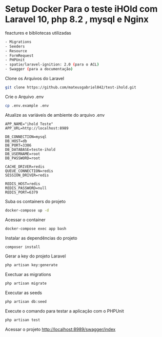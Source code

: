 
# Setup Docker Para o teste iHOld com Laravel 10, php 8.2 , mysql e Nginx

feactures e bibliotecas utilizadas
```sh
- Migrations
- Seeders
- Resource
- FormRequest
- PHPUnit
- spatie/laravel-ignition: 2.0 (para o ACL)
- Swagger (para a documentação)
```

Clone os Arquivos do Laravel
```sh
git clone https://github.com/mateusgabriel042/test-ihold.git
```

Crie o Arquivo .env
```sh
cp .env.example .env
```

Atualize as variáveis de ambiente do arquivo .env
```dosini
APP_NAME="ihold Teste"
APP_URL=http://localhost:8989

DB_CONNECTION=mysql
DB_HOST=db
DB_PORT=3306
DB_DATABASE=teste-ihold
DB_USERNAME=root
DB_PASSWORD=root

CACHE_DRIVER=redis
QUEUE_CONNECTION=redis
SESSION_DRIVER=redis

REDIS_HOST=redis
REDIS_PASSWORD=null
REDIS_PORT=6379
```

Suba os containers do projeto
```sh
docker-compose up -d
```

Acessar o container
```sh
docker-compose exec app bash
```


Instalar as dependências do projeto
```sh
composer install
```


Gerar a key do projeto Laravel
```sh
php artisan key:generate
```

Exectuar as migrations
```sh
php artisan migrate
```

Executar as seeds
```sh
php artisan db:seed
```

Execute o comando para testar a aplicação com o PHPUnit
```sh
php artisan test
```

Acessar o projeto
[http://localhost:8989/swagger/index](http://localhost:8000/swagger/index)